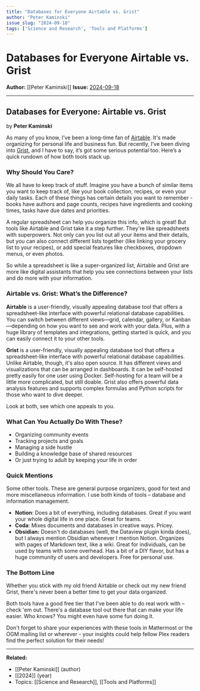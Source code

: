 ```yaml
---
title: "Databases for Everyone Airtable vs. Grist"
author: "Peter Kaminski"
issue_slug: "2024-09-18"
tags: ['Science and Research', 'Tools and Platforms']
---
```


# Databases for Everyone Airtable vs. Grist

**Author:** [[Peter Kaminski]]
**Issue:** [2024-09-18](https://plex.collectivesensecommons.org/2024-09-18/)

---

## Databases for Everyone: Airtable vs. Grist
by **Peter Kaminski**

As many of you know, I’ve been a long-time fan of [Airtable](https://airtable.com/). It's made organizing for personal life and business fun. But recently, I’ve been diving into [Grist](https://www.getgrist.com/), and I have to say, it’s got some serious potential too. Here’s a quick rundown of how both tools stack up.

### Why Should You Care?
We all have to keep track of stuff. Imagine you have a bunch of similar items you want to keep track of, like your book collection, recipes, or even your daily tasks. Each of these things has certain details you want to remember - books have authors and page counts, recipes have ingredients and cooking times, tasks have due dates and priorities.

A regular spreadsheet can help you organize this info, which is great! But tools like Airtable and Grist take it a step further. They're like spreadsheets with superpowers. Not only can you list out all your items and their details, but you can also connect different lists together (like linking your grocery list to your recipes), or add special features like checkboxes, dropdown menus, or even photos.

So while a spreadsheet is like a super-organized list, Airtable and Grist are more like digital assistants that help you see connections between your lists and do more with your information.

### Airtable vs. Grist: What’s the Difference?
**Airtable** is a user-friendly, visually appealing database tool that offers a spreadsheet-like interface with powerful relational database capabilities. You can switch between different views—grid, calendar, gallery, or Kanban—depending on how you want to see and work with your data. Plus, with a huge library of templates and integrations, getting started is quick, and you can easily connect it to your other tools.

**Grist** is a user-friendly, visually appealing database tool that offers a spreadsheet-like interface with powerful relational database capabilities. Unlike Airtable, though, it's also open source. It has different views and visualizations that can be arranged in dashboards. It can be self-hosted pretty easily for one user using Docker. Self-hosting for a team will be a little more complicated, but still doable. Grist also offers powerful data analysis features and supports complex formulas and Python scripts for those who want to dive deeper.

Look at both, see which one appeals to you.

### What Can You Actually Do With These?
- Organizing community events
- Tracking projects and goals
- Managing a side hustle
- Building a knowledge base of shared resources
- Or just trying to adult by keeping your life in order

### Quick Mentions
Some other tools. These are general purpose organizers, good for text and more miscellaneous information. I use both kinds of tools – database and information management.

- **Notion**: Does a bit of everything, including databases. Great if you want your whole digital life in one place. Great for teams.
- **Coda**: Mixes documents and databases in creative ways. Pricey.
- **Obsidian:** Doesn't do databases (well, the Dataview plugin kinda does), but I always mention Obsidian whenever I mention Notion. Organizes with pages of Markdown text, like a wiki. Great for individuals, can be used by teams with some overhead. Has a bit of a DIY flavor, but has a huge community of users and developers. Free for personal use.

### The Bottom Line
Whether you stick with my old friend Airtable or check out my new friend Grist, there's never been a better time to get your data organized.

Both tools have a good free tier that I've been able to do real work with –  check 'em out. There's a database tool out there that can make your life easier. Who knows? You might even have some fun doing it.

Don't forget to share your experiences with these tools in Mattermost or the OGM mailing list or wherever - your insights could help fellow Plex readers find the perfect solution for their needs!

---

**Related:**
- [[Peter Kaminski]] (author)
- [[2024]] (year)
- Topics: [[Science and Research]], [[Tools and Platforms]]

